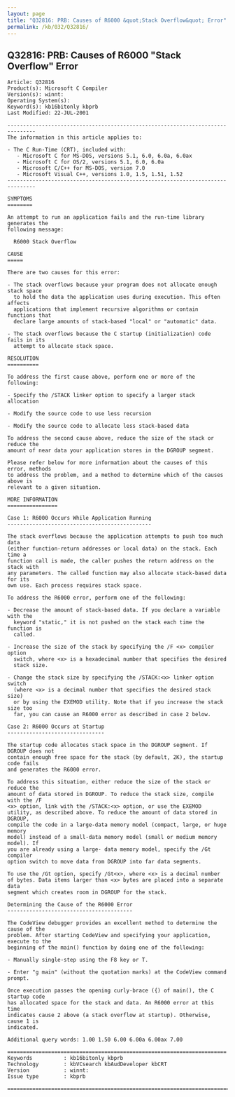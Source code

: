 ```yaml
---
layout: page
title: "Q32816: PRB: Causes of R6000 &quot;Stack Overflow&quot; Error"
permalink: /kb/032/Q32816/
---
```


## Q32816: PRB: Causes of R6000 &quot;Stack Overflow&quot; Error

	Article: Q32816
	Product(s): Microsoft C Compiler
	Version(s): winnt:
	Operating System(s): 
	Keyword(s): kb16bitonly kbprb
	Last Modified: 22-JUL-2001
	
	-------------------------------------------------------------------------------
	The information in this article applies to:
	
	- The C Run-Time (CRT), included with:
	   - Microsoft C for MS-DOS, versions 5.1, 6.0, 6.0a, 6.0ax 
	   - Microsoft C for OS/2, versions 5.1, 6.0, 6.0a 
	   - Microsoft C/C++ for MS-DOS, version 7.0 
	   - Microsoft Visual C++, versions 1.0, 1.5, 1.51, 1.52 
	-------------------------------------------------------------------------------
	
	SYMPTOMS
	========
	
	An attempt to run an application fails and the run-time library generates the
	following message:
	
	  R6000 Stack Overflow
	
	CAUSE
	=====
	
	There are two causes for this error:
	
	- The stack overflows because your program does not allocate enough stack space
	  to hold the data the application uses during execution. This often affects
	  applications that implement recursive algorithms or contain functions that
	  declare large amounts of stack-based "local" or "automatic" data.
	
	- The stack overflows because the C startup (initialization) code fails in its
	  attempt to allocate stack space.
	
	RESOLUTION
	==========
	
	To address the first cause above, perform one or more of the following:
	
	- Specify the /STACK linker option to specify a larger stack allocation
	
	- Modify the source code to use less recursion
	
	- Modify the source code to allocate less stack-based data
	
	To address the second cause above, reduce the size of the stack or reduce the
	amount of near data your application stores in the DGROUP segment.
	
	Please refer below for more information about the causes of this error, methods
	to address the problem, and a method to determine which of the causes above is
	relevant to a given situation.
	
	MORE INFORMATION
	================
	
	Case 1: R6000 Occurs While Application Running
	----------------------------------------------
	
	The stack overflows because the application attempts to push too much data
	(either function-return addresses or local data) on the stack. Each time a
	function call is made, the caller pushes the return address on the stack with
	any parameters. The called function may also allocate stack-based data for its
	own use. Each process requires stack space.
	
	To address the R6000 error, perform one of the following:
	
	- Decrease the amount of stack-based data. If you declare a variable with the
	  keyword "static," it is not pushed on the stack each time the function is
	  called.
	
	- Increase the size of the stack by specifying the /F <x> compiler option
	  switch, where <x> is a hexadecimal number that specifies the desired
	  stack size.
	
	- Change the stack size by specifying the /STACK:<x> linker option switch
	  (where <x> is a decimal number that specifies the desired stack size)
	  or by using the EXEMOD utility. Note that if you increase the stack size too
	  far, you can cause an R6000 error as described in case 2 below.
	
	Case 2: R6000 Occurs at Startup
	-------------------------------
	
	The startup code allocates stack space in the DGROUP segment. If DGROUP does not
	contain enough free space for the stack (by default, 2K), the startup code fails
	and generates the R6000 error.
	
	To address this situation, either reduce the size of the stack or reduce the
	amount of data stored in DGROUP. To reduce the stack size, compile with the /F
	<x> option, link with the /STACK:<x> option, or use the EXEMOD
	utility, as described above. To reduce the amount of data stored in DGROUP,
	compile the code in a large-data memory model (compact, large, or huge memory
	model) instead of a small-data memory model (small or medium memory model). If
	you are already using a large- data memory model, specify the /Gt compiler
	option switch to move data from DGROUP into far data segments.
	
	To use the /Gt option, specify /Gt<x>, where <x> is a decimal number
	of bytes. Data items larger than <x> bytes are placed into a separate data
	segment which creates room in DGROUP for the stack.
	
	Determining the Cause of the R6000 Error
	----------------------------------------
	
	The CodeView debugger provides an excellent method to determine the cause of the
	problem. After starting CodeView and specifying your application, execute to the
	beginning of the main() function by doing one of the following:
	
	- Manually single-step using the F8 key or T.
	
	- Enter "g main" (without the quotation marks) at the CodeView command prompt.
	
	Once execution passes the opening curly-brace ({) of main(), the C startup code
	has allocated space for the stack and data. An R6000 error at this time
	indicates cause 2 above (a stack overflow at startup). Otherwise, cause 1 is
	indicated.
	
	Additional query words: 1.00 1.50 6.00 6.00a 6.00ax 7.00
	
	======================================================================
	Keywords          : kb16bitonly kbprb 
	Technology        : kbVCsearch kbAudDeveloper kbCRT
	Version           : winnt:
	Issue type        : kbprb
	
	=============================================================================
	
